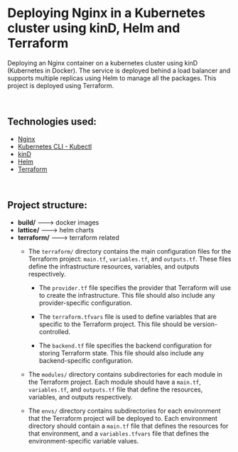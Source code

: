 # Deploying Nginx in a Kubernetes cluster using kinD, Helm and Terraform


Deploying an Nginx container on a kubernetes cluster using kinD (Kubernetes in Docker). The service is deployed behind a load balancer and supports multiple replicas using Helm to manage all the packages. This project is deployed using Terraform.

<br />

## **Technologies used:**

- [Nginx](https://www.nginx.com/)
- [Kubernetes CLI - Kubectl](https://kubernetes.io/docs/tasks/tools/)
- [kinD](https://kind.sigs.k8s.io/)
- [Helm](https://helm.sh/)
- [Terraform](https://www.terraform.io/)

<br />

## **Project structure:**

- **build/** ---> docker images
- **lattice/** ---> helm charts
- **terraform/** ---> terraform related
  - The `terraform/` directory contains the main configuration files for the Terraform project: `main.tf`, `variables.tf`, and `outputs.tf`. These files define the infrastructure resources, variables, and outputs respectively.
    - The `provider.tf` file specifies the provider that Terraform will use to create the infrastructure. This file should also include any provider-specific configuration.

    - The `terraform.tfvars` file is used to define variables that are specific to the Terraform project. This file should be version-controlled.

    - The `backend.tf` file specifies the backend configuration for storing Terraform state. This file should also include any backend-specific configuration.

  - The `modules/` directory contains subdirectories for each module in the Terraform project. Each module should have a `main.tf`, `variables.tf`, and `outputs.tf` file that define the resources, variables, and outputs respectively.

  - The `envs/` directory contains subdirectories for each environment that the Terraform project will be deployed to. Each environment directory should contain a `main.tf` file that defines the resources for that environment, and a `variables.tfvars` file that defines the environment-specific variable values.
